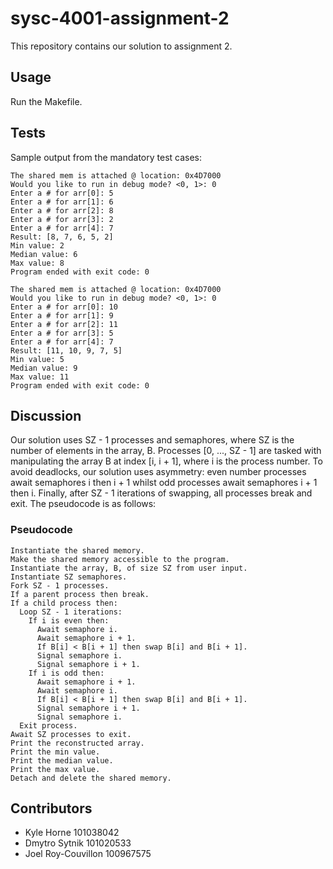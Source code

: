# sysc-4001-assignment-2

This repository contains our solution to assignment 2.

## Usage

Run the Makefile.

## Tests
Sample output from the mandatory test cases:
```
The shared mem is attached @ location: 0x4D7000
Would you like to run in debug mode? <0, 1>: 0
Enter a # for arr[0]: 5
Enter a # for arr[1]: 6
Enter a # for arr[2]: 8
Enter a # for arr[3]: 2
Enter a # for arr[4]: 7
Result: [8, 7, 6, 5, 2]
Min value: 2
Median value: 6
Max value: 8
Program ended with exit code: 0
```
```
The shared mem is attached @ location: 0x4D7000
Would you like to run in debug mode? <0, 1>: 0
Enter a # for arr[0]: 10
Enter a # for arr[1]: 9
Enter a # for arr[2]: 11
Enter a # for arr[3]: 5
Enter a # for arr[4]: 7
Result: [11, 10, 9, 7, 5]
Min value: 5
Median value: 9
Max value: 11
Program ended with exit code: 0
```

## Discussion

Our solution uses SZ - 1 processes and semaphores, where SZ is the number of elements in the array, B. Processes [0, ..., SZ - 1] are tasked with manipulating the array B at index [i, i + 1], where i is the process number. To avoid deadlocks, our solution uses asymmetry: even number processes await semaphores i then i + 1 whilst odd processes await semaphores i + 1 then i. Finally, after SZ - 1 iterations of swapping, all processes break and exit. The pseudocode is as follows:

### Pseudocode

```
Instantiate the shared memory.
Make the shared memory accessible to the program.
Instantiate the array, B, of size SZ from user input.
Instantiate SZ semaphores.
Fork SZ - 1 processes.
If a parent process then break.
If a child process then: 
  Loop SZ - 1 iterations:
    If i is even then:
      Await semaphore i.
      Await semaphore i + 1.
      If B[i] < B[i + 1] then swap B[i] and B[i + 1].
      Signal semaphore i.
      Signal semaphore i + 1.
    If i is odd then:
      Await semaphore i + 1.
      Await semaphore i.
      If B[i] < B[i + 1] then swap B[i] and B[i + 1].
      Signal semaphore i + 1.
      Signal semaphore i.
  Exit process.
Await SZ processes to exit.
Print the reconstructed array.
Print the min value.
Print the median value.
Print the max value.
Detach and delete the shared memory.
```

## Contributors

* Kyle Horne 101038042
* Dmytro Sytnik 101020533
* Joel Roy-Couvillon 100967575
